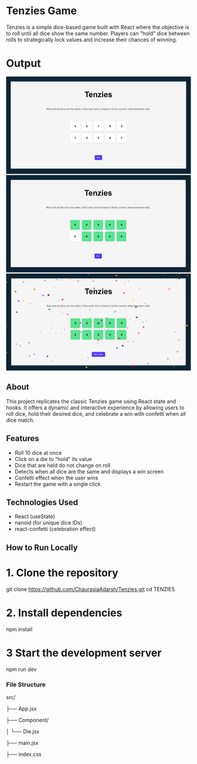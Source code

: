# Tenzies Game

Tenzies is a simple dice-based game built with React where the objective is to roll until all dice show the same number. Players can "hold" dice between rolls to strategically lock values and increase their chances of winning.

# Output

![OUTPUT](output/1st.png)
![OUTPUT](output/2nd.png)
![OUTPUT](output/3rd.png)

## About

This project replicates the classic Tenzies game using React state and hooks. It offers a dynamic and interactive experience by allowing users to roll dice, hold their desired dice, and celebrate a win with confetti when all dice match.

## Features

- Roll 10 dice at once
- Click on a die to "hold" its value
- Dice that are held do not change on roll
- Detects when all dice are the same and displays a win screen
- Confetti effect when the user wins
- Restart the game with a single click

## Technologies Used

- React (useState)
- nanoid (for unique dice IDs)
- react-confetti (celebration effect)

## How to Run Locally

# 1. **Clone the repository**

git clone https://github.com/ChaurasiaAdarsh/Tenzies.git
cd TENZIES

# 2. **Install dependencies**

npm install

# 3 **Start the development server**

npm run dev

### File Structure

src/

├── App.jsx 

├── Component/

│   └── Die.jsx

├── main.jsx 

├── index.css      

